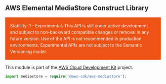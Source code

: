 ## AWS Elemental MediaStore Construct Library
<div class="stability_label"
     style="background-color: #EC5315; color: white !important; margin: 0 0 1rem 0; padding: 1rem; line-height: 1.5;">
  Stability: 1 - Experimental. This API is still under active development and subject to non-backward
  compatible changes or removal in any future version. Use of the API is not recommended in production
  environments. Experimental APIs are not subject to the Semantic Versioning model.
</div>


This module is part of the [AWS Cloud Development Kit](https://github.com/awslabs/aws-cdk) project.

```ts
import mediastore = require('@aws-cdk/aws-mediastore');
```
